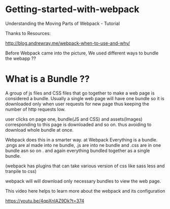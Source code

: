 # Getting-started-with-webpack
Understanding the Moving Parts of Webpack - Tutorial

Thanks to Resources:

http://blog.andrewray.me/webpack-when-to-use-and-why/

Before Webpack came into the picture, We used different ways to bundle the webapp ??

 # What is a Bundle ??
A group of js files and CSS files that go together to make a web page is considered a bundle. Usually a single web page will have one bundle so it is downloaded only when user requests for new page thus keeping the number of http requests low.

user clicks on page one, bundle(JS and CSS) and assets(Images) corresponding to this page is downloaded and so on. thus avoiding to download whole bundle at once. 

Webpack does this in a smarter way. at Webpack Everything is a bundle. .pngs are al made into ne bundle, .js are into ne bundle and .css are in one bundle asn so on . and again everything bundled together as a single bundle.

(webpack has plugins that can take various version of css like sass less and tranpile to css)

webpack will will download only necessary bundles to view the web page. 

This video here helps to learn more about the webpack and its configuration 

https://youtu.be/4qpXnIAZ9Dk?t=374


  
